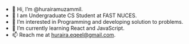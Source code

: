 - 👋 Hi, I’m @hurairamuzammil.
- 🎈 I am Undergraduate CS Student at FAST NUCES.
- 👀 I’m interested in Programming and developing solution to problems.
- 🌱 I’m currently learning React and JavaScript.
- 📫 Reach me at huraira.eqeel@gmail.com.

<!---
hurairamuzammil/hurairamuzammil is a ✨ special ✨ repository because its `README.md` (this file) appears on your GitHub profile.
You can click the Preview link to take a look at your changes.
--->
